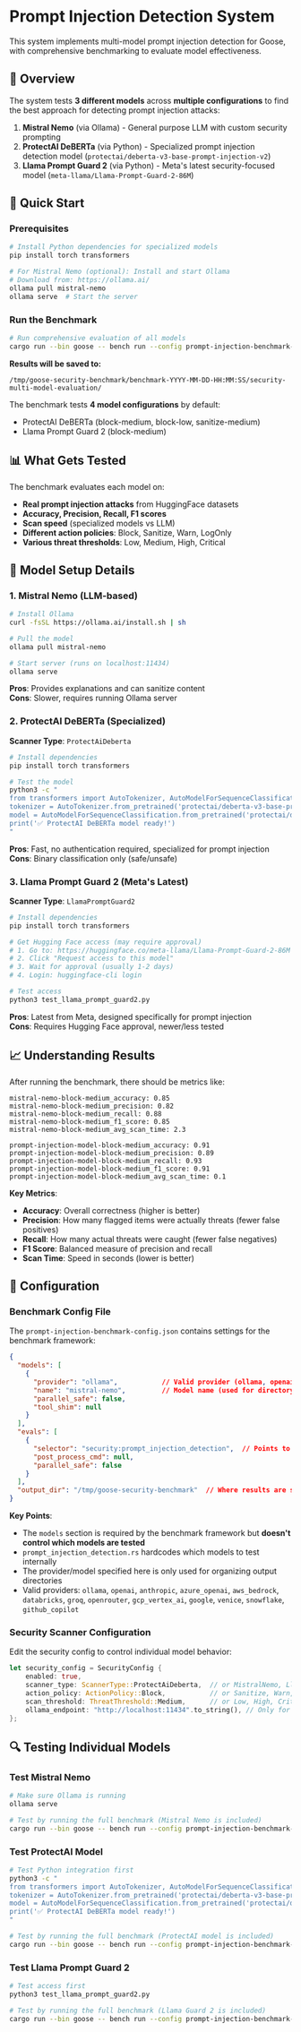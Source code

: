 # Prompt Injection Detection System

This system implements multi-model prompt injection detection for Goose, with comprehensive benchmarking to evaluate model effectiveness.

## 🎯 Overview

The system tests **3 different models** across **multiple configurations** to find the best approach for detecting prompt injection attacks:

1. **Mistral Nemo** (via Ollama) - General purpose LLM with custom security prompting
2. **ProtectAI DeBERTa** (via Python) - Specialized prompt injection detection model (`protectai/deberta-v3-base-prompt-injection-v2`)
3. **Llama Prompt Guard 2** (via Python) - Meta's latest security-focused model (`meta-llama/Llama-Prompt-Guard-2-86M`)

## 🚀 Quick Start

### Prerequisites

```bash
# Install Python dependencies for specialized models
pip install torch transformers

# For Mistral Nemo (optional): Install and start Ollama
# Download from: https://ollama.ai/
ollama pull mistral-nemo
ollama serve  # Start the server
```

### Run the Benchmark

```bash
# Run comprehensive evaluation of all models
cargo run --bin goose -- bench run --config prompt-injection-benchmark-config.json
```

**Results will be saved to:**
```
/tmp/goose-security-benchmark/benchmark-YYYY-MM-DD-HH:MM:SS/security-multi-model-evaluation/
```

The benchmark tests **4 model configurations** by default:
- ProtectAI DeBERTa (block-medium, block-low, sanitize-medium)  
- Llama Prompt Guard 2 (block-medium)

## 📊 What Gets Tested

The benchmark evaluates each model on:
- **Real prompt injection attacks** from HuggingFace datasets
- **Accuracy, Precision, Recall, F1 scores**
- **Scan speed** (specialized models vs LLM)
- **Different action policies**: Block, Sanitize, Warn, LogOnly
- **Various threat thresholds**: Low, Medium, High, Critical

## 🔧 Model Setup Details

### 1. Mistral Nemo (LLM-based)
```bash
# Install Ollama
curl -fsSL https://ollama.ai/install.sh | sh

# Pull the model
ollama pull mistral-nemo

# Start server (runs on localhost:11434)
ollama serve
```

**Pros**: Provides explanations and can sanitize content  
**Cons**: Slower, requires running Ollama server

### 2. ProtectAI DeBERTa (Specialized)
**Scanner Type**: `ProtectAiDeberta`

```bash
# Install dependencies
pip install torch transformers

# Test the model
python3 -c "
from transformers import AutoTokenizer, AutoModelForSequenceClassification
tokenizer = AutoTokenizer.from_pretrained('protectai/deberta-v3-base-prompt-injection-v2')
model = AutoModelForSequenceClassification.from_pretrained('protectai/deberta-v3-base-prompt-injection-v2')
print('✅ ProtectAI DeBERTa model ready!')
"
```

**Pros**: Fast, no authentication required, specialized for prompt injection  
**Cons**: Binary classification only (safe/unsafe)

### 3. Llama Prompt Guard 2 (Meta's Latest)
**Scanner Type**: `LlamaPromptGuard2`

```bash
# Install dependencies  
pip install torch transformers

# Get Hugging Face access (may require approval)
# 1. Go to: https://huggingface.co/meta-llama/Llama-Prompt-Guard-2-86M
# 2. Click "Request access to this model"
# 3. Wait for approval (usually 1-2 days)
# 4. Login: huggingface-cli login

# Test access
python3 test_llama_prompt_guard2.py
```

**Pros**: Latest from Meta, designed specifically for prompt injection  
**Cons**: Requires Hugging Face approval, newer/less tested

## 📈 Understanding Results

After running the benchmark, there should be metrics like:

```
mistral-nemo-block-medium_accuracy: 0.85
mistral-nemo-block-medium_precision: 0.82  
mistral-nemo-block-medium_recall: 0.88
mistral-nemo-block-medium_f1_score: 0.85
mistral-nemo-block-medium_avg_scan_time: 2.3

prompt-injection-model-block-medium_accuracy: 0.91
prompt-injection-model-block-medium_precision: 0.89
prompt-injection-model-block-medium_recall: 0.93
prompt-injection-model-block-medium_f1_score: 0.91
prompt-injection-model-block-medium_avg_scan_time: 0.1
```

**Key Metrics**:
- **Accuracy**: Overall correctness (higher is better)
- **Precision**: How many flagged items were actually threats (fewer false positives)
- **Recall**: How many actual threats were caught (fewer false negatives)  
- **F1 Score**: Balanced measure of precision and recall
- **Scan Time**: Speed in seconds (lower is better)

## 🔧 Configuration

### Benchmark Config File

The `prompt-injection-benchmark-config.json` contains settings for the benchmark framework:

```json
{
  "models": [
    {
      "provider": "ollama",           // Valid provider (ollama, openai, anthropic, etc.)
      "name": "mistral-nemo",         // Model name (used for directory structure only)
      "parallel_safe": false,
      "tool_shim": null
    }
  ],
  "evals": [
    {
      "selector": "security:prompt_injection_detection",  // Points to your evaluation
      "post_process_cmd": null,
      "parallel_safe": false
    }
  ],
  "output_dir": "/tmp/goose-security-benchmark"  // Where results are saved
}
```

**Key Points**:
- The `models` section is required by the benchmark framework but **doesn't control which models are tested**
- `prompt_injection_detection.rs` hardcodes which models to test internally
- The provider/model specified here is only used for organizing output directories
- Valid providers: `ollama`, `openai`, `anthropic`, `azure_openai`, `aws_bedrock`, `databricks`, `groq`, `openrouter`, `gcp_vertex_ai`, `google`, `venice`, `snowflake`, `github_copilot`

### Security Scanner Configuration

Edit the security config to control individual model behavior:

```rust
let security_config = SecurityConfig {
    enabled: true,
    scanner_type: ScannerType::ProtectAiDeberta,  // or MistralNemo, LlamaPromptGuard2
    action_policy: ActionPolicy::Block,           // or Sanitize, Warn, LogOnly  
    scan_threshold: ThreatThreshold::Medium,      // or Low, High, Critical
    ollama_endpoint: "http://localhost:11434".to_string(), // Only for Mistral
};
```

## 🔍 Testing Individual Models

### Test Mistral Nemo
```bash
# Make sure Ollama is running
ollama serve

# Test by running the full benchmark (Mistral Nemo is included)
cargo run --bin goose -- bench run --config prompt-injection-benchmark-config.json
```

### Test ProtectAI Model
```bash
# Test Python integration first
python3 -c "
from transformers import AutoTokenizer, AutoModelForSequenceClassification
tokenizer = AutoTokenizer.from_pretrained('protectai/deberta-v3-base-prompt-injection-v2')
model = AutoModelForSequenceClassification.from_pretrained('protectai/deberta-v3-base-prompt-injection-v2')
print('✅ ProtectAI DeBERTa model ready!')
"

# Test by running the full benchmark (ProtectAI model is included)
cargo run --bin goose -- bench run --config prompt-injection-benchmark-config.json
```

### Test Llama Prompt Guard 2
```bash
# Test access first
python3 test_llama_prompt_guard2.py

# Test by running the full benchmark (Llama Guard 2 is included)
cargo run --bin goose -- bench run --config prompt-injection-benchmark-config.json
```

